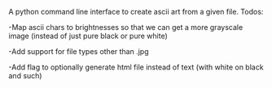 A python command line interface to create ascii art from a given file. 
Todos:

-Map ascii chars to brightnesses so that we can get a more grayscale image (instead of just pure black or pure white)

-Add support for file types other than .jpg

-Add flag to optionally generate html file instead of text (with white on black and such)
